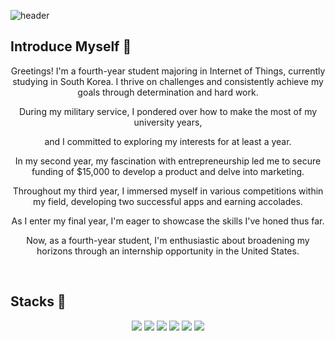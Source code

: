 ![header](https://capsule-render.vercel.app/api?type=waving&color=0:c6acf6,100:E6B9F7&width=1500&height=240&section=header&text=KWON's%20Adventure%20Journal✋&fontSize=50&fontColor=ffffff )  

## Introduce Myself 📖

<div align="center">
Greetings! I'm a fourth-year student majoring in Internet of Things, currently studying in South Korea.
I thrive on challenges and consistently achieve my goals through determination and hard work.

During my military service, I pondered over how to make the most of my university years,

and I committed to exploring my interests for at least a year.

In my second year, my fascination with entrepreneurship led me to secure funding of $15,000 
to develop a product and delve into marketing.

Throughout my third year, I immersed myself in various competitions within my field, 
developing two successful apps and earning accolades.

As I enter my final year, I'm eager to showcase the skills I've honed thus far.

Now, as a fourth-year student, I'm enthusiastic about broadening my horizons through an internship opportunity in the United States.
</div>

  
</div>

<br>

 
## Stacks 📖
<div align="center">
  <img src="https://img.shields.io/badge/c-A8B9CC?style=for-the-badge&logo=c&logoColor=white">
  <img src="https://img.shields.io/badge/cpp-00599C?style=for-the-badge&logo=cplusplus&logoColor=white">
  <img src="https://img.shields.io/badge/java-007396?style=for-the-badge&logo=java&logoColor=white">
  <img src="https://img.shields.io/badge/kotlin-0095D5?style=for-the-badge&logo=kotlin&logoColor=white">
  <img src="https://img.shields.io/badge/python-3776AB?style=for-the-badge&logo=python&logoColor=white">
  <img src="https://img.shields.io/badge/linux-FCC624?style=for-the-badge&logo=linux&logoColor=black">
</div>
  
  
</div>
